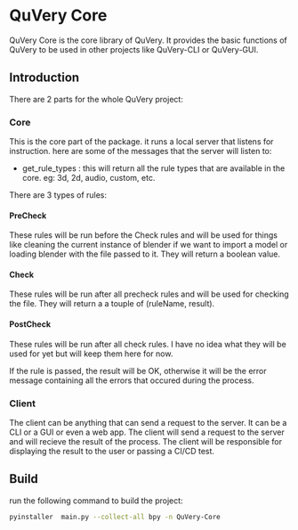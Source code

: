 # QuVery Core

QuVery Core is the core library of QuVery. It provides the basic functions of QuVery to be used in other projects like QuVery-CLI or QuVery-GUI.

## Introduction

There are 2 parts for the whole QuVery project:

### Core

This is the core part of the package. it runs a local server that listens for instruction.
here are some of the messages that the server will listen to:

- get_rule_types : this will return all the rule types that are available in the core. eg: 3d, 2d, audio, custom, etc.

There are 3 types of rules:

#### PreCheck

These rules will be run before the Check rules and will be used for things like cleaning the current instance of blender if we want to import a model or loading blender with the file passed to it. They will return a boolean value.

#### Check

These rules will be run after all precheck rules and will be used for checking the file. They will return a a touple of (ruleName, result).

#### PostCheck

These rules will be run after all check rules. I have no idea what they will be used for yet but will keep them here for now.

If the rule is passed, the result will be OK, otherwise it will be the error message containing all the errors that occured during the process.

### Client

The client can be anything that can send a request to the server. It can be a CLI or a GUI or even a web app. The client will send a request to the server and will recieve the result of the process. The client will be responsible for displaying the result to the user or passing a CI/CD test.

## Build

run the following command to build the project:

```bash
pyinstaller  main.py --collect-all bpy -n QuVery-Core
```
